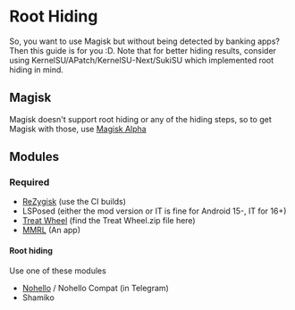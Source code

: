 # Root Hiding

So, you want to use Magisk but without being detected by banking apps? Then this guide is for you :D. Note that for better hiding results, consider using KernelSU/APatch/KernelSU-Next/SukiSU which implemented root hiding in mind.

## Magisk

Magisk doesn't support root hiding or any of the hiding steps, so to get Magisk with those, use [Magisk Alpha](https://t.me/magiskalpha)

## Modules

### Required

+ [ReZygisk](https://github.com/PerformanC/ReZygisk/actions) (use the CI builds)
+ LSPosed (either the mod version or IT is fine for Android 15-, IT for 16+)
+ [Treat Wheel](https://t.me/performancorg) (find the Treat Wheel.zip file here)
+ [MMRL](https://github.com/MMRLApp/MMRL) (An app)

#### Root hiding
Use one of these modules
+ [Nohello](https://github.com/MhmRdd/NoHello/actions) / Nohello Compat (in Telegram)
+ Shamiko
